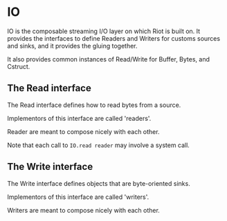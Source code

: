 # IO

IO is the composable streaming I/O layer on which Riot is built on. It
provides the interfaces to define Readers and Writers for customs sources and
sinks, and it provides the gluing together.

It also provides common instances of Read/Write for Buffer, Bytes, and
Cstruct.

## The Read interface

The Read interface defines how to read bytes from a source. 

Implementors of this interface are called 'readers'.

Reader are meant to compose nicely with each other.

Note that each call to `IO.read reader` may involve a system call.

## The Write interface

The Write interface defines objects that are byte-oriented sinks.

Implementors of this interface are called 'writers'.

Writers are meant to compose nicely with each other.
